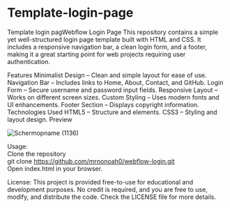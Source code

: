 # Template-login-page
Template login pagWebflow Login Page
This repository contains a simple yet well-structured login page template built with HTML and CSS. It includes a responsive navigation bar, a clean login form, and a footer, making it a great starting point for web projects requiring user authentication.

Features
Minimalist Design – Clean and simple layout for ease of use.
Navigation Bar – Includes links to Home, About, Contact, and GitHub.
Login Form – Secure username and password input fields.
Responsive Layout – Works on different screen sizes.
Custom Styling – Uses modern fonts and UI enhancements.
Footer Section – Displays copyright information.
Technologies Used
HTML5 – Structure and elements.
CSS3 – Styling and layout design.
Preview

![Schermopname (1136)](https://github.com/user-attachments/assets/e387580a-13fb-40d2-be5b-eb5ad8001881)

Usage:                                                                                                                                                                          
Clone the repository                                                                                                                                                            
git clone https://github.com/mrnonoah0/webflow-login.git                                                                                                                        
Open index.html in your browser.

License:
This project is provided free-to-use for educational and development purposes. No credit is required, and you are free to use, modify, and distribute the code. Check the LICENSE file for more details.

